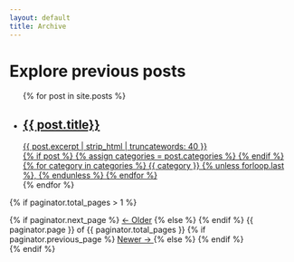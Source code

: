 ```yaml
---
layout: default
title: Archive
---
```

<div class="page-header-wrap">
  <h1 class="page-header">Explore previous posts</h1>
</div>
<ul class="archive-list">
{% for post in site.posts %}
    <a href="{{ post.url }}">
        <li class="box-border">
            <h2 class="archive-list__title">{{ post.title}}</h2>
            <div class="archive-list__excerpt">{{ post.excerpt | strip_html | truncatewords: 40 }}</div>
            {% if post %}
            {% assign categories = post.categories %}
            {% endif %}
            <div class="archive-list__category">
            {% for category in categories %}
            {{ category }}
            {% unless forloop.last %}, {% endunless %}
            {% endfor %}
            </div>
        </li>
    </a>
{% endfor %}
</ul>

<!-- Pagination links -->
{% if paginator.total_pages > 1 %}
<div class="pagination">
  {% if paginator.next_page %}
    <a href="{{ paginator.next_page_path }}">&larr; Older</a>    
  {% else %}<span></span>
  {% endif %}  
  <span class="center">
    {{ paginator.page }} of {{ paginator.total_pages }}
  </span>
  {% if paginator.previous_page %}
  <a class="right" href="{{ paginator.previous_page_path }}">
    Newer &rarr;
  </a>
  {% else %}<span></span>
  {% endif %}
</div>
{% endif %}

